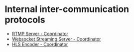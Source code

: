 # Internal inter-communication protocols

 - [RTMP Server - Coordinator](./RTMP.md)
 - [Websocket Streaming Server - Coordinator](./WSS.md)
 - [HLS Encoder - Coordinator](./HLS.md)
